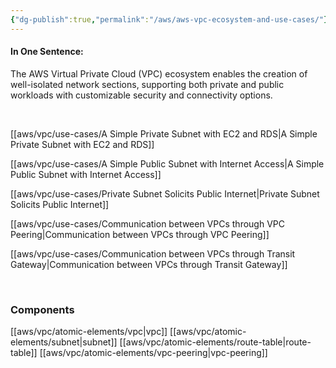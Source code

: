```yaml
---
{"dg-publish":true,"permalink":"/aws/aws-vpc-ecosystem-and-use-cases/"}
---
```



#### In One Sentence:
The AWS Virtual Private Cloud (VPC) ecosystem enables the creation of well-isolated network sections, supporting both private and public workloads with customizable security and connectivity options.

<br>

[[aws/vpc/use-cases/A Simple Private Subnet with EC2 and RDS\|A Simple Private Subnet with EC2 and RDS]]

[[aws/vpc/use-cases/A Simple Public Subnet with Internet Access\|A Simple Public Subnet with Internet Access]]

[[aws/vpc/use-cases/Private Subnet Solicits Public Internet\|Private Subnet Solicits Public Internet]]

[[aws/vpc/use-cases/Communication between VPCs through VPC Peering\|Communication between VPCs through VPC Peering]]

[[aws/vpc/use-cases/Communication between VPCs through Transit Gateway\|Communication between VPCs through Transit Gateway]]


<br>

### Components

[[aws/vpc/atomic-elements/vpc\|vpc]]  [[aws/vpc/atomic-elements/subnet\|subnet]]  [[aws/vpc/atomic-elements/route-table\|route-table]] [[aws/vpc/atomic-elements/vpc-peering\|vpc-peering]]







